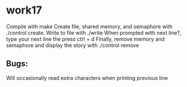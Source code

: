 # work17
Compile with make
Create file, shared memory, and semaphore with ./control create.
Write to file with ./write
When prompted with next line?, type your next line the press ctrl + d
Finally, remove memory and semaphore and display the story with ./control remove

## Bugs:
Will occasionally read extra characters when printing previous line